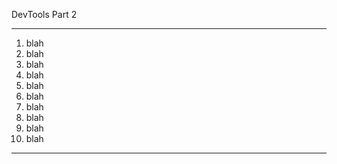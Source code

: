 DevTools Part 2

---
1. blah
2. blah
3. blah
4. blah
5. blah
6. blah
7. blah
8. blah
9. blah
10. blah
---